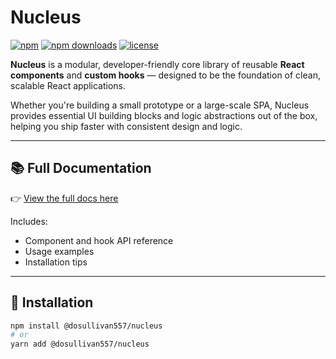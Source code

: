# Nucleus

[![npm](https://img.shields.io/npm/v/@dosullivan557/nucleus)](https://www.npmjs.com/package/@dosullivan557/nucleus)
[![npm downloads](https://img.shields.io/npm/dm/@dosullivan557/nucleus)](https://www.npmjs.com/package/@dosullivan557/nucleus)
[![license](https://img.shields.io/npm/l/@dosullivan557/nucleus)](https://github.com/dosullivan557/nucleus/blob/main/LICENSE)

**Nucleus** is a modular, developer-friendly core library of reusable **React components** and **custom hooks** — designed to be the foundation of clean, scalable React applications.

Whether you're building a small prototype or a large-scale SPA, Nucleus provides essential UI building blocks and logic abstractions out of the box, helping you ship faster with consistent design and logic.

---

## 📚 Full Documentation

👉 [View the full docs here](https://dosullivan557.github.io/nucleus/)

Includes:
- Component and hook API reference
- Usage examples
- Installation tips

---

## 🚀 Installation

```bash
npm install @dosullivan557/nucleus
# or
yarn add @dosullivan557/nucleus